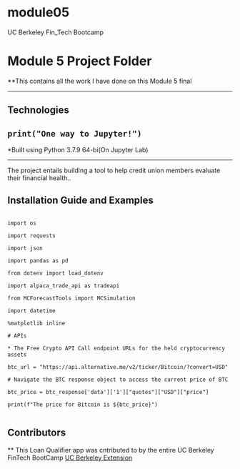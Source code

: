 # module05
UC Berkeley Fin_Tech Bootcamp

# Module 5 Project Folder

**This contains all the work I have done on this Module 5 final

---

## Technologies 
`print("One way to Jupyter!")`
---
*Built using Python 3.7.9 64-bi(On Jupyter Lab)


---

The project entails building a tool to help credit union members evaluate their financial health..


## Installation Guide and Examples

```

import os

import requests

import json

import pandas as pd

from dotenv import load_dotenv

import alpaca_trade_api as tradeapi

from MCForecastTools import MCSimulation

import datetime

%matplotlib inline

# APIs

* The Free Crypto API Call endpoint URLs for the held cryptocurrency assets

btc_url = "https://api.alternative.me/v2/ticker/Bitcoin/?convert=USD"

# Navigate the BTC response object to access the current price of BTC

btc_price = btc_response['data']['1']["quotes"]["USD"]["price"]

print(f"The price for Bitcoin is ${btc_price}")


```


## Contributors

** This Loan Qualifier app was cntributed to by the entire UC Berkeley FinTech BootCamp 
[UC Berkeley Extension](https://bootcamp.berkeley.edu/fintech/)

